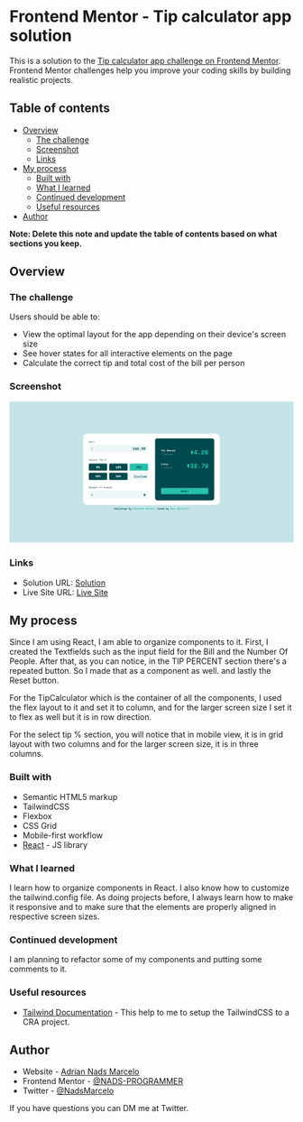 # Frontend Mentor - Tip calculator app solution

This is a solution to the [Tip calculator app challenge on Frontend Mentor](https://www.frontendmentor.io/challenges/tip-calculator-app-ugJNGbJUX). Frontend Mentor challenges help you improve your coding skills by building realistic projects.

## Table of contents

- [Overview](#overview)
  - [The challenge](#the-challenge)
  - [Screenshot](#screenshot)
  - [Links](#links)
- [My process](#my-process)
  - [Built with](#built-with)
  - [What I learned](#what-i-learned)
  - [Continued development](#continued-development)
  - [Useful resources](#useful-resources)
- [Author](#author)

**Note: Delete this note and update the table of contents based on what sections you keep.**

## Overview

### The challenge

Users should be able to:

- View the optimal layout for the app depending on their device's screen size
- See hover states for all interactive elements on the page
- Calculate the correct tip and total cost of the bill per person

### Screenshot

![](https://github.com/NADS-PROGRAMMER/FrontendMentor-Tip-Calculator/blob/master/public/Tip%20Calculator.png)

### Links

- Solution URL: [Solution](https://www.frontendmentor.io/solutions/tip-calculator-with-reactjs-and-tailwind-css-Y4v7kAUDD)
- Live Site URL: [Live Site](https://adriandev-tip-calculator.netlify.app/)

## My process

Since I am using React, I am able to organize components to it. First, I created the Textfields such as the input field for the Bill and the Number Of People. After that, as you can notice, in the TIP PERCENT section there's a repeated button. So I made that as a component as well. and lastly the Reset button.

For the TipCalculator which is the container of all the components, I used the flex layout to it and set it to column, and for the larger screen size I set it to flex as well but it is in row direction.

For the select tip % section, you will notice that in mobile view, it is in grid layout with two columns and for the larger screen size, it is in three columns.

### Built with

- Semantic HTML5 markup
- TailwindCSS
- Flexbox
- CSS Grid
- Mobile-first workflow
- [React](https://reactjs.org/) - JS library

### What I learned

I learn how to organize components in React. I also know how to customize the tailwind.config file. As doing projects before, I always learn how to make it responsive and to make sure that the elements are properly aligned in respective screen sizes.

### Continued development

I am planning to refactor some of my components and putting some comments to it.

### Useful resources

- [Tailwind Documentation](https://tailwindcss.com/docs/guides/create-react-app) - This help to me to setup the TailwindCSS to a CRA project.

## Author

- Website - [Adrian Nads Marcelo](https://marcelo-portfolio.netlify.app/)
- Frontend Mentor - [@NADS-PROGRAMMER](https://www.frontendmentor.io/profile/NADS-PROGRAMMER)
- Twitter - [@NadsMarcelo](https://twitter.com/NadsMarcelo)

If you have questions you can DM me at Twitter.
